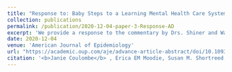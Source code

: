 ```yaml
---
title: "Response to: Baby Steps to a Learning Mental Health Care System: Can we do the Work?"
collection: publications
permalink: /publication/2020-12-04-paper-3-Response-AD
excerpt: 'We provide a response to the commentary by Drs. Shiner and Watts on our previous manuscript <i>Can the risk of severe depression-related outcomes be reduced by tailoring the antidepressant therapy to patient characteristics? </i>.'
date: 2020-12-04
venue: 'American Journal of Epidemiology'
url: "https://academic.oup.com/aje/advance-article-abstract/doi/10.1093/aje/kwaa262/6028712"
citation: '<b>Janie Coulombe</b> , Erica EM Moodie, Susan M. Shortreed, and Christel Renoux. (2020). &quot;Response to: Baby Steps to a Learning Mental Health Care System: Can we do the Work?&quot; <i>American Journal of Epidemiology</i>. Forthcoming.'
---
```

 
